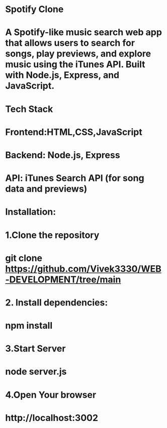 # Spotify Clone
# A Spotify-like music search web app that allows users to search for songs, play previews, and explore music using the iTunes API. Built with Node.js, Express, and JavaScript.

# Tech Stack

# Frontend:HTML,CSS,JavaScript

# Backend: Node.js, Express

# API: iTunes Search API (for song data and previews)

# Installation:

# 1.Clone the repository

# git clone https://github.com/Vivek3330/WEB-DEVELOPMENT/tree/main

# 2. Install dependencies:

# npm install

# 3.Start Server

# node server.js

# 4.Open Your browser

# http://localhost:3002
